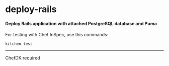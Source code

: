 # deploy-rails

#### Deploy Rails application with attached PostgreSQL database and Puma

For testing with Chef InSpec, use this commands:

```shell
kitchen test
```
___
ChefDK required
